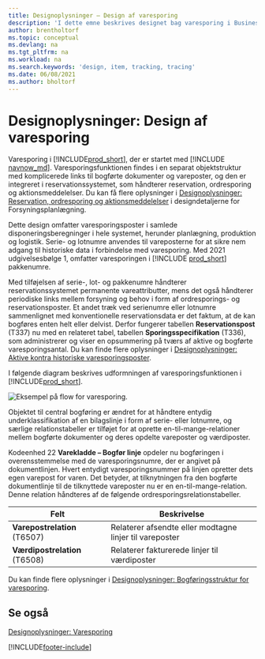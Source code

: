 ```yaml
---
title: Designoplysninger – Design af varesporing
description: 'I dette emne beskrives designet bag varesporing i Business Central, sådan som det har udviklet sig gennem produktversionerne.'
author: brentholtorf
ms.topic: conceptual
ms.devlang: na
ms.tgt_pltfrm: na
ms.workload: na
ms.search.keywords: 'design, item, tracking, tracing'
ms.date: 06/08/2021
ms.author: bholtorf
---
```

# Designoplysninger: Design af varesporing

Varesporing i [!INCLUDE[prod_short](includes/prod_short.md)], der er startet med [!INCLUDE [navnow_md](includes/navnow_md.md)]. Varesporingsfunktionen findes i en separat objektstruktur med komplicerede links til bogførte dokumenter og vareposter, og den er integreret i reservationssystemet, som håndterer reservation, ordresporing og aktionsmeddelelser. Du kan få flere oplysninger i [Designoplysninger: Reservation, ordresporing og aktionsmeddelelser](design-details-reservation-order-tracking-and-action-messaging.md) i designdetaljerne for Forsyningsplanlægning.  

Dette design omfatter varesporingsposter i samlede disponeringsberegninger i hele systemet, herunder planlægning, produktion og logistik. Serie- og lotnumre anvendes til vareposterne for at sikre nem adgang til historiske data i forbindelse med varesporing. Med 2021 udgivelsesbølge 1, omfatter varesporingen i [!INCLUDE [prod_short](includes/prod_short.md)] pakkenumre.  

Med tilføjelsen af serie-, lot- og pakkenumre håndterer reservationssystemet permanente vareattributter, mens det også håndterer periodiske links mellem forsyning og behov i form af ordresporings- og reservationsposter. Et andet træk ved serienumre eller lotnumre sammenlignet med konventionelle reservationsdata er det faktum, at de kan bogføres enten helt eller delvist. Derfor fungerer tabellen **Reservationspost** (T337) nu med en relateret tabel, tabellen **Sporingsspecifikation** (T336), som administrerer og viser en opsummering på tværs af aktive og bogførte varesporingsantal. Du kan finde flere oplysninger i [Designoplysninger: Aktive kontra historiske varesporingsposter](design-details-active-versus-historic-item-tracking-entries.md).  

I følgende diagram beskrives udformningen af varesporingsfunktionen i [!INCLUDE[prod_short](includes/prod_short.md)].  

![Eksempel på flow for varesporing.](media/design_details_item_tracking_design.png "Eksempel på flow for varesporing")  

Objektet til central bogføring er ændret for at håndtere entydig underklassifikation af en bilagslinje i form af serie- eller lotnumre, og særlige relationstabeller er tilføjet for at oprette en-til-mange-relationer mellem bogførte dokumenter og deres opdelte vareposter og værdiposter.  

Kodeenhed 22 **Varekladde – Bogfør linje** opdeler nu bogføringen i overensstemmelse med de varesporingsnumre, der er angivet på dokumentlinjen. Hvert entydigt varesporingsnummer på linjen opretter dets egen varepost for varen. Det betyder, at tilknytningen fra den bogførte dokumentlinje til de tilknyttede vareposter nu er en en-til-mange-relation. Denne relation håndteres af de følgende ordresporingsrelationstabeller.  

|Felt|Beskrivelse|  
|---------------|---------------------------------------|  
|**Varepostrelation** (T6507)|Relaterer afsendte eller modtagne linjer til vareposter|  
|**Værdipostrelation** (T6508)|Relaterer fakturerede linjer til værdiposter|  

Du kan finde flere oplysninger i [Designoplysninger: Bogføringsstruktur for varesporing](design-details-item-tracking-posting-structure.md).  

## Se også

[Designoplysninger: Varesporing](design-details-item-tracking.md)

[!INCLUDE[footer-include](includes/footer-banner.md)]  
